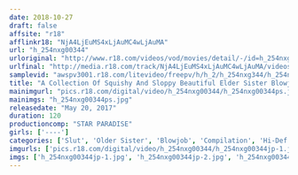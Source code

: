 ```yaml
---
date: 2018-10-27
draft: false
affsite: "r18"
afflinkr18: "NjA4LjEuMS4xLjAuMC4wLjAuMA"
url: "h_254nxg00344"
urloriginal: "http://www.r18.com/videos/vod/movies/detail/-/id=h_254nxg00344"
urlfinal: "http://media.r18.com/track/NjA4LjEuMS4xLjAuMC4wLjAuMA/videos/vod/movies/detail/-/id=h_254nxg00344"
samplevid: "awspv3001.r18.com/litevideo/freepv/h/h_2/h_254nxg344/h_254nxg344_dmb_w.mp4"
title: "A Collection Of Squishy And Sloppy Beautiful Elder Sister Blowjob Action"
mainimgurl: "pics.r18.com/digital/video/h_254nxg00344/h_254nxg00344ps.jpg"
mainimgs: "h_254nxg00344ps.jpg"
releasedate: "May 20, 2017"
duration: 120
productioncomp: "STAR PARADISE"
girls: ['----']
categories: ['Slut', 'Older Sister', 'Blowjob', 'Compilation', 'Hi-Def']
imgurls: ['pics.r18.com/digital/video/h_254nxg00344/h_254nxg00344jp-1.jpg', 'pics.r18.com/digital/video/h_254nxg00344/h_254nxg00344jp-2.jpg', 'pics.r18.com/digital/video/h_254nxg00344/h_254nxg00344jp-3.jpg', 'pics.r18.com/digital/video/h_254nxg00344/h_254nxg00344jp-4.jpg', 'pics.r18.com/digital/video/h_254nxg00344/h_254nxg00344jp-5.jpg', 'pics.r18.com/digital/video/h_254nxg00344/h_254nxg00344jp-6.jpg', 'pics.r18.com/digital/video/h_254nxg00344/h_254nxg00344jp-7.jpg', 'pics.r18.com/digital/video/h_254nxg00344/h_254nxg00344jp-8.jpg', 'pics.r18.com/digital/video/h_254nxg00344/h_254nxg00344jp-9.jpg', 'pics.r18.com/digital/video/h_254nxg00344/h_254nxg00344jp-10.jpg', 'pics.r18.com/digital/video/h_254nxg00344/h_254nxg00344jp-11.jpg', 'pics.r18.com/digital/video/h_254nxg00344/h_254nxg00344jp-12.jpg', 'pics.r18.com/digital/video/h_254nxg00344/h_254nxg00344jp-13.jpg', 'pics.r18.com/digital/video/h_254nxg00344/h_254nxg00344jp-14.jpg', 'pics.r18.com/digital/video/h_254nxg00344/h_254nxg00344jp-15.jpg', 'pics.r18.com/digital/video/h_254nxg00344/h_254nxg00344jp-16.jpg', 'pics.r18.com/digital/video/h_254nxg00344/h_254nxg00344jp-17.jpg', 'pics.r18.com/digital/video/h_254nxg00344/h_254nxg00344jp-18.jpg', 'pics.r18.com/digital/video/h_254nxg00344/h_254nxg00344jp-19.jpg', 'pics.r18.com/digital/video/h_254nxg00344/h_254nxg00344jp-20.jpg']
imgs: ['h_254nxg00344jp-1.jpg', 'h_254nxg00344jp-2.jpg', 'h_254nxg00344jp-3.jpg', 'h_254nxg00344jp-4.jpg', 'h_254nxg00344jp-5.jpg', 'h_254nxg00344jp-6.jpg', 'h_254nxg00344jp-7.jpg', 'h_254nxg00344jp-8.jpg', 'h_254nxg00344jp-9.jpg', 'h_254nxg00344jp-10.jpg', 'h_254nxg00344jp-11.jpg', 'h_254nxg00344jp-12.jpg', 'h_254nxg00344jp-13.jpg', 'h_254nxg00344jp-14.jpg', 'h_254nxg00344jp-15.jpg', 'h_254nxg00344jp-16.jpg', 'h_254nxg00344jp-17.jpg', 'h_254nxg00344jp-18.jpg', 'h_254nxg00344jp-19.jpg', 'h_254nxg00344jp-20.jpg']
---
```

